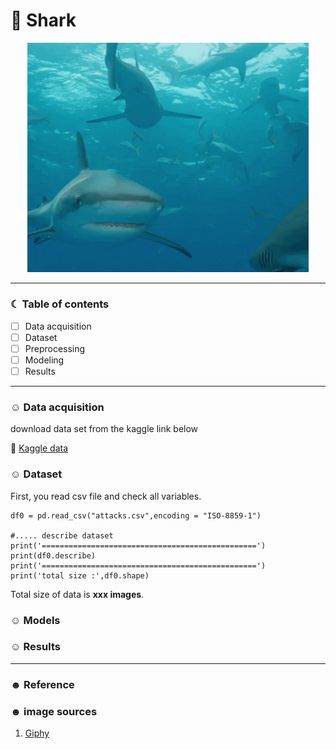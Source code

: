 # 🦈 Shark

<p align="center">
<img src="/image/shark.gif" width="450">
</p>


-----------------------------------------------------------------------

### ☾ Table of contents
- [ ] Data acquisition
- [ ] Dataset
- [ ] Preprocessing
- [ ] Modeling 
- [ ] Results
-----------------------------------------------------------------------

### ☺︎ Data acquisition 

download data set from the kaggle link below 

🦆 [Kaggle data](xx)


### ☺︎ Dataset

First, you read csv file and check all variables. 

```
df0 = pd.read_csv("attacks.csv",encoding = "ISO-8859-1")

#..... describe dataset 
print('================================================')
print(df0.describe)
print('================================================')
print('total size :',df0.shape)
```

Total size of data is **xxx images**.


### ☺︎ Models 

### ☺︎ Results



-----------------------------------------------------------------------

### ☻ Reference



### ☻ image sources
1. [Giphy](https://giphy.com/gifs/sharkweek-discovery-shark-week-tyson-vs-jaws-ggnetrSQzSUHBRLIK9)

